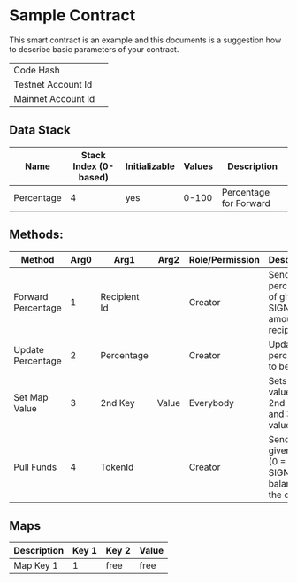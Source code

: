 # Sample Contract

This smart contract is an example and this documents is a suggestion how to describe basic parameters of your contract.

|                    |                         |
|--------------------|-------------------------|
| Code Hash          |                         |
| Testnet Account Id |                         |
| Mainnet Account Id |                         |

## Data Stack

| Name       | Stack Index (0-based) | Initializable | Values | Description            |
|------------|-----------------------|---------------|--------|------------------------|
| Percentage | 4                     | yes           | 0-100  | Percentage for Forward |

## Methods:

| Method             | Arg0 | Arg1         | Arg2  | Role/Permission | Description                                               |
|--------------------|------|--------------|-------|-----------------|-----------------------------------------------------------|
| Forward Percentage | 1    | Recipient Id |       | Creator         | Sends a percentage of given SIGNA amount to recipient     |
| Update Percentage  | 2    | Percentage   |       | Creator         | Updates percentage to be sent                             |
| Set Map Value      | 3    | 2nd Key      | Value | Everybody       | Sets a map value with 2nd key and 3rd value               |
| Pull Funds         | 4    | TokenId      |       | Creator         | Sends the given token (0 = SIGNA) balances to the creator |

## Maps

| Description | Key 1 | Key 2 | Value |
|-------------|-------|-------|-------|
| Map Key 1   | 1     | free  | free  |
